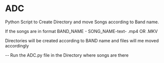 # ADC

Python Script to Create Directory and move Songs according to Band name.

If the songs are in format BAND_NAME - SONG_NAME-text- .mp4 OR .MKV

Directories will be created according to BAND name and files will me moved accordingly

-- Run the ADC.py file in the Directory where songs are there
